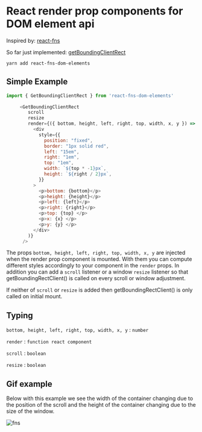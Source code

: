 # React render prop components for DOM element api

Inspired by: [react-fns](https://github.com/jaredpalmer/react-fns)

So far just implemented: [getBoundingClientRect](https://developer.mozilla.org/en-US/docs/Web/API/Element/getBoundingClientRect)

`yarn add react-fns-dom-elements`

## Simple Example

```js
import { GetBoundingClientRect } from 'react-fns-dom-elements'
     
     <GetBoundingClientRect
        scroll
        resize
        render={({ bottom, height, left, right, top, width, x, y }) => (
          <div
            style={{
              position: "fixed",
              border: "1px solid red",
              left: "15em",
              right: "1em",
              top: "1em",
              width: `${top * -1}px`,
              height: `${right / 2}px`,
            }}
          >
            <p>bottom: {bottom}</p>
            <p>height: {height}</p>
            <p>left: {left}</p>
            <p>right: {right}</p>
            <p>top: {top} </p>
            <p>x: {x} </p>
            <p>y: {y} </p>
          </div>
        )}
      />

```

The props `bottom, height, left, right, top, width, x, y` are injected when the render prop component is mounted. With them you can compute different styles accordingly to your component in the `render` props. In addition you can add a `scroll` listener or a window `resize` listener so that getBoundingRectClient() is called on every scroll or window adjustment. 

If neither of `scroll` or `resize` is added then getBoundingRectClient() is only called on initial mount. 

## Typing
 `bottom, height, left, right, top, width, x, y` : `number`
 
 `render` : `function react component`
 
 `scroll` : `boolean`
 
 `resize` : `boolean`
 
 ## Gif example
 
 Below with this example we see the width of the container changing due to the position of the scroll and the height of the container changing due to the size of the window. 
 
 
 
 ![fns](https://user-images.githubusercontent.com/6344422/35771559-19ac35e2-092f-11e8-9dc5-086d323e11ae.gif)
 
 
